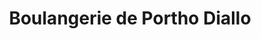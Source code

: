 ---
title: "Boulangerie de Portho Diallo"
url: /bofossou/boulangerie-de-portho-diallo/
shop: boulangerie
---